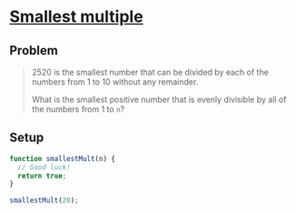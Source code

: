 # [Smallest multiple](https://www.freecodecamp.org/learn/coding-interview-prep/project-euler/problem-5-smallest-multiple)

## Problem

> 2520 is the smallest number that can be divided by each of the numbers from 1 to 10 without any remainder.
>
> What is the smallest positive number that is evenly divisible by all of the numbers from 1 to `n`?

## Setup

```js
function smallestMult(n) {
  // Good luck!
  return true;
}

smallestMult(20);
```
